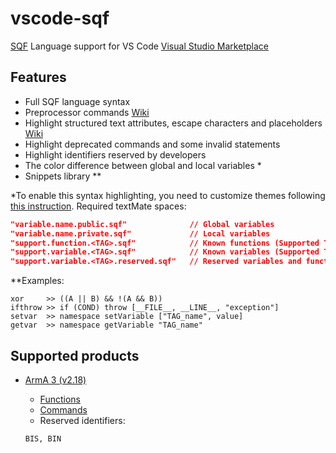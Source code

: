 # vscode-sqf

[SQF](https://community.bistudio.com/wiki/SQF_syntax) Language support for VS Code
[Visual Studio Marketplace](https://marketplace.visualstudio.com/items?itemName=vlad333000.sqf)

## Features

- Full SQF language syntax
- Preprocessor commands [Wiki](https://community.bistudio.com/wiki/PreProcessor_Commands)
- Highlight structured text attributes, escape characters and placeholders [Wiki](https://community.bistudio.com/wiki/Structured_Text)
- Highlight deprecated commands and some invalid statements
- Highlight identifiers reserved by developers
- The color difference between global and local variables \*
- Snippets library \*\*

\*To enable this syntax highlighting, you need to customize themes following [this instruction](https://code.visualstudio.com/docs/getstarted/themes#_customizing-a-color-theme). Required textMate spaces:

```json
"variable.name.public.sqf"              // Global variables
"variable.name.private.sqf"             // Local variables
"support.function.<TAG>.sqf"            // Known functions (Supported TAGs listed below)
"support.variable.<TAG>.sqf"            // Known variables (Supported TAGs listed below)
"support.variable.<TAG>.reserved.sqf"   // Reserved variables and functions = may not exists (Supported TAGs listed below)
```

\*\*Examples:

```text
xor     >> ((A || B) && !(A && B))
ifthrow >> if (COND) throw [__FILE__, __LINE__, "exception"]
setvar  >> namespace setVariable ["TAG_name", value]
getvar  >> namespace getVariable "TAG_name"
```

## Supported products

- [ArmA 3 (v2.18)](https://community.bistudio.com/wiki/Category:Arma_3:_Editing)

  - [Functions](https://community.bistudio.com/wiki/Category:Arma_3:_Functions)
  - [Commands](https://community.bistudio.com/wiki/Category:Scripting_Commands_Arma_3)
  - Reserved identifiers:

  ```text
  BIS, BIN
  ```
